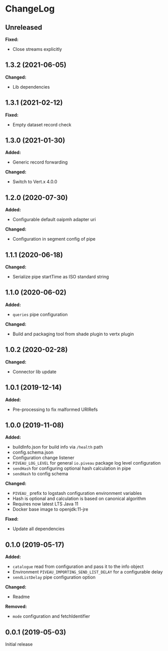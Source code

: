 # ChangeLog

## Unreleased

**Fixed:**
* Close streams explicitly

## 1.3.2 (2021-06-05)

**Changed:**
* Lib dependencies

## 1.3.1 (2021-02-12)

**Fixed:**
* Empty dataset record check

## 1.3.0 (2021-01-30)

**Added:**
* Generic record forwarding

**Changed:**
* Switch to Vert.x 4.0.0

## 1.2.0 (2020-07-30)

**Added:**
* Configurable default oaipmh adapter uri

**Changed:**
* Configuration in segment config of pipe
 
## 1.1.1 (2020-06-18)

**Changed:**
* Serialize pipe startTime as ISO standard string
 
## 1.1.0 (2020-06-02)

**Added:**
* `queries` pipe configuration

**Changed:**
* Build and packaging tool from shade plugin to vertx plugin
 
## 1.0.2 (2020-02-28)

**Changed:**
* Connector lib update

## 1.0.1 (2019-12-14)

**Added:**
* Pre-processing to fix malformed URIRefs

## 1.0.0 (2019-11-08)

**Added:**
* buildInfo.json for build info via `/health` path
* config.schema.json
* Configuration change listener
* `PIVEAU_LOG_LEVEL` for general `io.piveau` package log level configuration
* `sendHash` for configuring optional hash calculation in pipe
* `sendHash` to config schema
 
**Changed:**
* `PIVEAU_` prefix to logstash configuration environment variables
* Hash is optional and calculation is based on canonical algorithm
* Requires now latest LTS Java 11
* Docker base image to openjdk:11-jre

**Fixed:**
* Update all dependencies

## 0.1.0 (2019-05-17)

**Added:**
* `catalogue` read from configuration and pass it to the info object
* Environment `PIVEAU_IMPORTING_SEND_LIST_DELAY` for a configurable delay
* `sendListDelay` pipe configuration option

**Changed:**
* Readme

**Removed:**
* `mode` configuration and fetchIdentifier

## 0.0.1 (2019-05-03)

Initial release
